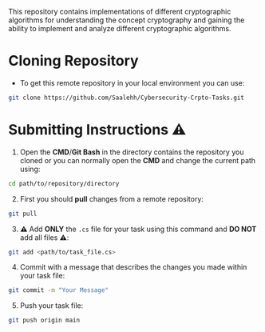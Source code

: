 This repository contains implementations of different cryptographic algorithms for understanding the concept cryptography and gaining the ability to implement and analyze different cryptographic algorithms.

# Cloning Repository
- To get this remote repository in your local environment you can use:
```bash
git clone https://github.com/Saalehh/Cybersecurity-Crpto-Tasks.git
```
# Submitting Instructions ⚠️

1. Open the **CMD**/**Git Bash** in the directory contains the repository you cloned or you can normally open the **CMD** and change the current path using:
```bash
cd path/to/repository/directory
```
2. First you should **pull** changes from a remote repository:
```bash
git pull
```
3. ⚠️ Add **ONLY** the `.cs` file for your task using this command and **DO NOT** add all files ⚠️:
```bash
git add <path/to/task_file.cs>
```
4. Commit with a message that describes the changes you made within your task file:
```bash
git commit -m "Your Message"
```
5. Push your task file:
```bash
git push origin main
```
